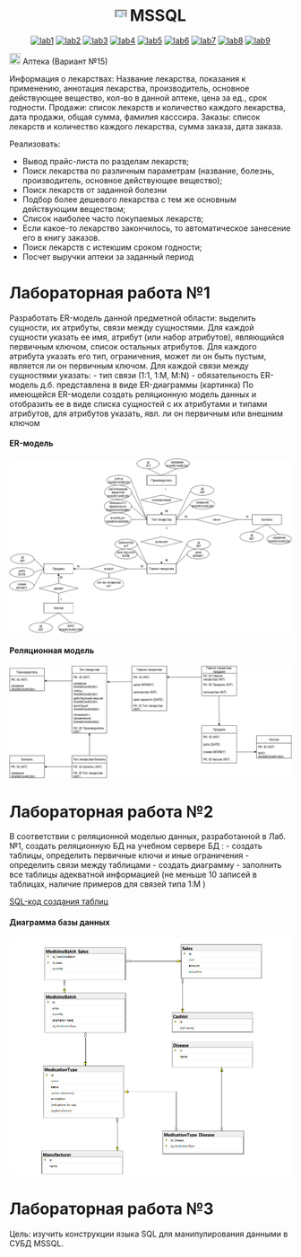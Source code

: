 <h1 name="content" align="center"><a href=""><img src="https://github.com/user-attachments/assets/e080adec-6af7-4bd2-b232-d43cb37024ac" width="20" height="20"/></a> MSSQL</h1>

<p align="center">
  <a href="#-lab1"><img alt="lab1" src="https://img.shields.io/badge/Lab1-ffb6c1"></a> 
  <a href="#-lab2"><img alt="lab2" src="https://img.shields.io/badge/Lab2-ff91a4"></a>
  <a href="#-lab3"><img alt="lab3" src="https://img.shields.io/badge/Lab3-ff69b4"></a>
  <a href="#-lab4"><img alt="lab4" src="https://img.shields.io/badge/Lab4-ff1493"></a>
  <a href="#-lab5"><img alt="lab5" src="https://img.shields.io/badge/Lab5-db7093"></a>
  <a href="#-lab6"><img alt="lab6" src="https://img.shields.io/badge/Lab6-c71585"></a> 
  <a href="#-lab7"><img alt="lab7" src="https://img.shields.io/badge/Lab7-ffc0cb"></a>
  <a href="#-lab8"><img alt="lab8" src="https://img.shields.io/badge/Lab8-d87093"></a>
  <a href="#-lab9"><img alt="lab9" src="https://img.shields.io/badge/Lab9-ffb8c9"></a> 
</p>

<img src="https://github.com/user-attachments/assets/e080adec-6af7-4bd2-b232-d43cb37024ac" width="20" height="20"/> Аптека (Вариант №15)
<p aligh="justify>
<h3>
  <a href="#client"></a>
  
  Информация о лекарствах: Название лекарства,  показания к применению, аннотация лекарства, производитель, основное действующее вещество, кол-во в данной аптеке, цена за ед., срок годности.
  Продажи: список лекарств и количество каждого лекарства, дата продажи, общая сумма, фамилия касссира.
  Заказы: список лекарств и количество каждого лекарства, сумма заказа, дата заказа.

  Реализовать:
- Вывод прайс-листа по разделам лекарств;
- Поиск лекарства по различным параметрам (название, болезнь, производитель, основное действующее вещество);
- Поиск лекарств от заданной болезни
- Подбор более дешевого лекарства с тем же основным действующим веществом;
- Список наиболее часто покупаемых лекарств;
- Если какое-то лекарство закончилось, то автоматическое занесение его в книгу заказов.
- Поиск лекарств с истекшим сроком годности;
- Посчет выручки аптеки за заданный период
</h3>
</p>

<a id="lab1"></a>
# Лабораторная работа №1

<p aligh="justify>
<h3>
  <a href="#client"></a>
  Разработать ER-модель данной предметной области: выделить сущности, их атрибуты,
связи между сущностями.
Для каждой сущности указать ее имя, атрибут (или набор атрибутов), являющийся
первичным ключом, список остальных атрибутов.
Для каждого атрибута указать его тип, ограничения, может ли он быть пустым, является ли
он первичным ключом.
Для каждой связи между сущностями указать:
- тип связи (1:1, 1:M, M:N)
- обязательность
ER-модель д.б. представлена в виде ER-диаграммы (картинка)
По имеющейся ER-модели создать реляционную модель данных и отобразить ее в виде
списка сущностей с их атрибутами и типами атрибутов, для атрибутов указать, явл. ли он
первичным или внешним ключом
</h3>
</p3>

#### ER-модель
![image](/lab1/ER_1.png)

#### Реляционная модель
![image](/lab1/2.png)

<a id="lab2"></a>
# Лабораторная работа №2

<p aligh="justify>
<h3>
  <a href="#client"></a>
В соответствии с реляционной моделью данных, разработанной в Лаб.№1, создать реляционную БД на учебном сервере БД :
- создать таблицы, определить первичные ключи и иные ограничения
- определить связи между таблицами
- создать диаграмму
- заполнить все таблицы адекватной информацией (не меньше 10 записей в таблицах, наличие примеров для связей типа 1:M )

</h3>
</p3>

[SQL-код создания таблиц](https://github.com/rrakhimovva/db_labs/blob/main/pharmacy-database/SQLQuery1.sql)

#### Диаграмма базы данных
![image](/lab1/diagram_bd.jpg)

<a id="lab3"></a>
# Лабораторная работа №3

<p aligh="justify>
<h3>
  <a href="#client"></a>
Цель: изучить конструкции языка SQL для манипулирования данными в СУБД  MSSQL.

